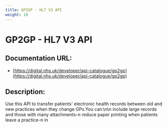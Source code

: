 ```yaml
---
title: GP2GP - HL7 V3 API
weight: 10
---
```


# GP2GP - HL7 V3 API

## Documentation URL:
 - [https://digital.nhs.uk/developer/api-catalogue/gp2gp](https://digital.nhs.uk/developer/api-catalogue/gp2gp)

## Description:
Use this API to transfer patients' electronic health records between old and new practices when they change GPs.You can:\n\n    include large records and those with many attachments-n    reduce paper printing when patients leave a practice-n    in

